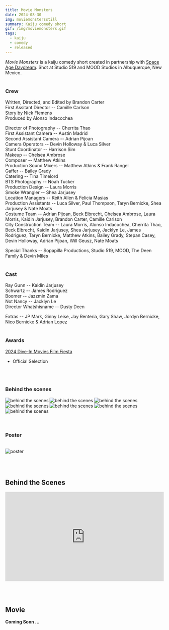 ```yaml
---
title: Movie Monsters
date: 2024-08-30
img: moviemonstersstill
summary: Kaiju comedy short
gif: /img/moviemonsters.gif
tags:
  - kaiju
  - comedy
  - released
---
```


_Movie Monsters_ is a kaiju comedy short created in partnership with [Space Age Daydream](https://www.instagram.com/spaceagedaydreamfilms). Shot at Studio 519 and MOOD Studios in Albuquerque, New Mexico.
</br>
</br>

### Crew

Written, Directed, and Edited by Brandon Carter</br>
First Assitant Director -- Camille Carlson</br>
Story by Nick Flemens</br>
Produced by Alonso Indacochea</br>

Director of Photography -- Cherrita Thao</br>
First Assistant Camera -- Austin Madrid</br>
Second Assistant Camera -- Adrian Pijoan</br>
Camera Operators -- Devin Holloway & Luca Silver </br>
Stunt Coordinator -- Harrison Sim</br>
Makeup -- Chelsea Ambrose</br>
Composer -- Matthew Atkins</br>
Production Sound Mixers -- Matthew Atkins & Frank Rangel</br>
Gaffer -- Bailey Grady</br>
Catering -- Tina Timelord</br>
BTS Photography -- Noah Tucker</br>
Production Design -- Laura Morris</br>
Smoke Wrangler -- Shea Jarjusey</br>
Location Managers -- Keith Allen & Felicia Masias</br>
Production Assistants -- Luca Silver, Paul Thompson, Taryn Bernicke, Shea Jarjusey & Nate Moats</br>
Costume Team -- Adrian Pijoan, Beck Elbrecht, Chelsea Ambrose, Laura Morris, Kaidin Jarjusey, Brandon Carter, Camille Carlson</br>
City Construction Team -- Laura Morris, Alonso Indacochea, Cherrita Thao, Beck Elbrecht, Kaidin Jarjusey, Shea Jarjusey, Jacklyn Le, James Rodriguez, Taryn Bernicke, Matthew Atkins, Bailey Grady, Stepan Casey, Devin Holloway, Adrian Pijoan, Will Geusz, Nate Moats</br>

Special Thanks -- Sopapilla Productions, Studio 519, MOOD, The Deen Family & Devin Miles
</br>
</br>

### Cast

Ray Gunn -- Kaidin Jarjusey</br>
Schwartz -- James Rodriguez</br>
Boomer -- Jazzmin Zama</br>
Not Nancy -- Jacklyn Le</br>
Director Whatshisname -- Dusty Deen

Extras -- JP Mark, Ginny Leise, Jay Renteria, Gary Shaw, Jordyn Bernicke, Nico Bernicke & Adrian Lopez
</br>
</br>

### Awards

[2024 Dive-In Movies Film Fiesta](https://diveinmovies.xyz)
* Official Selection
</br>
</br>

### Behind the scenes

<div class="row g-2">
  <div class="col-lg-6 col-md-12 mb-6 mb-lg-0">
	<img src="/img/movie_monsters/behind_the_scenes4.jpg" class="w-100 shadow-1-strong rounded mb-2" alt="behind the scenes">
  	<img src="/img/movie_monsters/behind_the_scenes1.jpg" class="w-100 shadow-1-strong rounded mb-2" alt="behind the scenes">
  	<img src="/img/movie_monsters/behind_the_scenes5.jpg" class="w-100 shadow-1-strong rounded mb-2" alt="behind the scenes">
  </div>
  <div class="col-lg-6 mb-6 mb-lg-0">
	<img src="/img/movie_monsters/behind_the_scenes2.jpg" class="w-100 shadow-1-strong rounded mb-2" alt="behind the scenes">
  	<img src="/img/movie_monsters/behind_the_scenes3.jpg" class="w-100 shadow-1-strong rounded mb-2" alt="behind the scenes">
  	<img src="/img/movie_monsters/behind_the_scenes7.jpg" class="w-100 shadow-1-strong rounded mb-2" alt="behind the scenes">
	<img src="/img/movie_monsters/behind_the_scenes6.jpg" class="w-100 shadow-1-strong rounded mb-2" alt="behind the scenes">
  </div>
</div>
<br><br>

### Poster
<br>
<img src="/img/movie_monsters/poster.jpg" class="w-75 shadow-1-strong rounded mb-2" alt="poster">

<br><br>

## Behind the Scenes

<style>.embed-container { position: relative; padding-bottom: 56.25%; height: 0; overflow: hidden; max-width: 100%; } .embed-container iframe, .embed-container object, .embed-container embed { position: absolute; top: 0; left: 0; width: 100%; height: 100%; }</style><div class='embed-container'><iframe width="100%" height="400vh" src="https://www.youtube.com/embed/mN9Piz9jcN4" title="YouTube video player" frameborder="0" allow="accelerometer; autoplay; clipboard-write; encrypted-media; gyroscope; picture-in-picture" allowfullscreen></iframe></div>
<br><br>

## Movie

**Coming Soon ...**